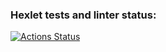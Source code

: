 ### Hexlet tests and linter status:
[![Actions Status](https://github.com/Minival1/frontend-project-lvl2/workflows/hexlet-check/badge.svg)](https://github.com/Minival1/frontend-project-lvl2/actions)